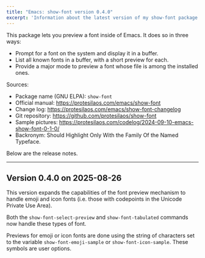 ```yaml
---
title: "Emacs: show-font version 0.4.0"
excerpt: 'Information about the latest version of my show-font package for GNU Emacs.'
---
```


This package lets you preview a font inside of Emacs. It does so in
three ways:

- Prompt for a font on the system and display it in a buffer.
- List all known fonts in a buffer, with a short preview for each.
- Provide a major mode to preview a font whose file is among the
  installed ones.

Sources:

+ Package name (GNU ELPA): `show-font`
+ Official manual: <https://protesilaos.com/emacs/show-font>
+ Change log: <https://protesilaos.com/emacs/show-font-changelog>
+ Git repository: <https://github.com/protesilaos/show-font>
+ Sample pictures: <https://protesilaos.com/codelog/2024-09-10-emacs-show-font-0-1-0/>
+ Backronym: Should Highlight Only With the Family Of the Named Typeface.

Below are the release notes.

* * *

## Version 0.4.0 on 2025-08-26

This version expands the capabilities of the font preview mechanism to
handle emoji and icon fonts (i.e. those with codepoints in the Unicode
Private Use Area).

Both the `show-font-select-preview` and `show-font-tabulated` commands
now handle these types of font.

Previews for emoji or icon fonts are done using the string of
characters set to the variable `show-font-emoji-sample` or
`show-font-icon-sample`. These symbols are user options.
